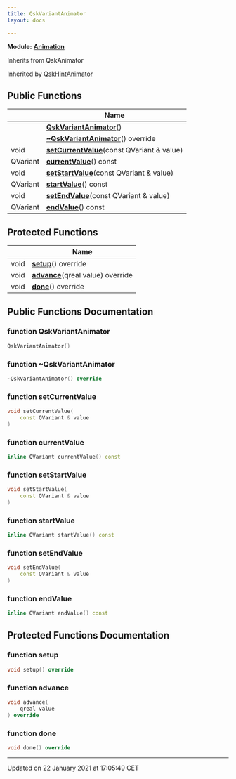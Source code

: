```yaml
---
title: QskVariantAnimator
layout: docs

---
```



**Module:** **[Animation](/docs/modules/group___animation/)**



Inherits from QskAnimator

Inherited by [QskHintAnimator](/docs/classes/class_qsk_hint_animator/)

## Public Functions

|                | Name           |
| -------------- | -------------- |
| | **[QskVariantAnimator](/docs/classes/class_qsk_variant_animator/#function-qskvariantanimator)**() |
| | **[~QskVariantAnimator](/docs/classes/class_qsk_variant_animator/#function-~qskvariantanimator)**() override |
| void | **[setCurrentValue](/docs/classes/class_qsk_variant_animator/#function-setcurrentvalue)**(const QVariant & value) |
| QVariant | **[currentValue](/docs/classes/class_qsk_variant_animator/#function-currentvalue)**() const |
| void | **[setStartValue](/docs/classes/class_qsk_variant_animator/#function-setstartvalue)**(const QVariant & value) |
| QVariant | **[startValue](/docs/classes/class_qsk_variant_animator/#function-startvalue)**() const |
| void | **[setEndValue](/docs/classes/class_qsk_variant_animator/#function-setendvalue)**(const QVariant & value) |
| QVariant | **[endValue](/docs/classes/class_qsk_variant_animator/#function-endvalue)**() const |

## Protected Functions

|                | Name           |
| -------------- | -------------- |
| void | **[setup](/docs/classes/class_qsk_variant_animator/#function-setup)**() override |
| void | **[advance](/docs/classes/class_qsk_variant_animator/#function-advance)**(qreal value) override |
| void | **[done](/docs/classes/class_qsk_variant_animator/#function-done)**() override |

## Public Functions Documentation

### function QskVariantAnimator

```cpp
QskVariantAnimator()
```


### function ~QskVariantAnimator

```cpp
~QskVariantAnimator() override
```


### function setCurrentValue

```cpp
void setCurrentValue(
    const QVariant & value
)
```


### function currentValue

```cpp
inline QVariant currentValue() const
```


### function setStartValue

```cpp
void setStartValue(
    const QVariant & value
)
```


### function startValue

```cpp
inline QVariant startValue() const
```


### function setEndValue

```cpp
void setEndValue(
    const QVariant & value
)
```


### function endValue

```cpp
inline QVariant endValue() const
```


## Protected Functions Documentation

### function setup

```cpp
void setup() override
```


### function advance

```cpp
void advance(
    qreal value
) override
```


### function done

```cpp
void done() override
```


-------------------------------

Updated on 22 January 2021 at 17:05:49 CET